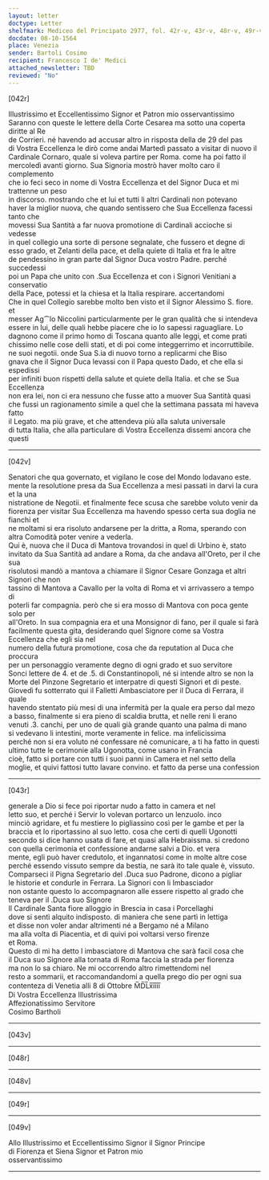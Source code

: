 ```yaml
---
layout: letter
doctype: Letter
shelfmark: Mediceo del Principato 2977, fol. 42r-v, 43r-v, 48r-v, 49r-v
docdate: 08-10-1564
place: Venezia
sender: Bartoli Cosimo
recipient: Francesco I de' Medici
attached_newsletter: TBD
reviewed: "No"
---
```


[042r]  
  
  
Illustrissimo et Eccellentissimo Signor et Patron mio osservantissimo  
Saranno con queste le lettere della Corte Cesarea ma sotto una coperta diritte al Re  
de Corrieri. né havendo ad accusar altro in risposta della de 29 del pas  
di Vostra Eccellenza le dirò come andai Martedì passato a visitar di nuovo il  
Cardinale Cornaro, quale si voleva partire per Roma. come ha poi fatto il  
mercoledì avanti giorno. Sua Signoria mostrò haver molto caro il complemento  
che io feci seco in nome di Vostra Eccellenza et del Signor Duca et mi trattenne un peso  
in discorso. mostrando che et lui et tutti li altri Cardinali non potevano  
haver la miglior nuova, che quando sentissero che Sua Eccellenza facessi tanto che  
movessi Sua Santità a far nuova promotione di Cardinali accioche si vedesse  
in quel collegio una sorte di persone segnalate, che fussero et degne di  
esso grado, et Zelanti della pace, et della quiete di Italia et fra le altre  
de pendessino in gran parte dal Signor Duca vostro Padre. perché succedessi  
poi un Papa che unito con .Sua Eccellenza et con i Signori Venitiani a conservatio  
della Pace, potessi et la chiesa et la Italia respirare. accertandomi  
Che in quel Collegio sarebbe molto ben visto et il Signor Alessimo S. fiore. et  
messer Ag⁀lo Niccolini particularmente per le gran qualità che si intendeva  
essere in lui, delle quali hebbe piacere che io lo sapessi raguagliare. Lo  
dagnono come il primo homo di Toscana quanto alle leggi, et come prati  
chissimo nelle cose delli stati, et di poi come integgerrimo et incorruttibile.  
ne suoi negotii. onde Sua S.ia di nuovo torno a replicarmi che Biso  
gnava che il Signor Duca levassi con il Papa questo Dado, et che ella si espedissi  
per infiniti buon rispetti della salute et quiete della Italia. et che se Sua Eccellenza  
non era lei, non ci era nessuno che fusse atto a muover Sua Santità quasi  
che fussi un ragionamento simile a quel che la settimana passata mi haveva fatto  
il Legato. ma più grave, et che attendeva più alla saluta universale  
di tutta Italia, che alla particulare di Vostra Eccellenza dissemi ancora che questi  
  
---  

[042v]  
  
  
Senatori che qua governato, et vigilano le cose del Mondo lodavano este.  
mente la resolutione presa da Sua Eccellenza a mesi passati in darvi la cura et la una  
nistratione de Negotii. et finalmente fece scusa che sarebbe voluto venir da  
fiorenza per visitar Sua Eccellenza ma havendo spesso certa sua doglia ne fianchi et  
ne moltami si era risoluto andarsene per la dritta, a Roma, sperando con  
altra Comodità poter venire a vederla.  
Qui è, nuova che il Duca di Mantova trovandosi in quel di Urbino è, stato  
invitato da Sua Santità ad andare a Roma, da che andava all'Oreto, per il che sua  
risolutosi mandò a mantova a chiamare il Signor Cesare Gonzaga et altri Signori che non  
tassino di Mantova a Cavallo per la volta di Roma et vi arrivassero a tempo di  
poterli far compagnia. però che si era mosso di Mantova con poca gente solo per  
all'Oreto. In sua compagnia era et una Monsignor di fano, per il quale si farà  
facilmente questa gita, desiderando quel Signore come sa Vostra Eccellenza che egli sia nel  
numero della futura promotione, cosa che da reputation al Duca che proccura  
per un personaggio veramente degno di ogni grado et suo servitore  
Sonci lettere de 4. et de .5. di Constantinopoli, né si intende altro se non la  
Morte del Pinzone Segretario et interpatre di questi Signori et di peste.  
Giovedì fu sotterrato qui il Falletti Ambasciatore per il Duca di Ferrara, il quale  
havendo stentato più mesi di una infermità per la quale era perso dal mezo  
a basso, finalmente si era pieno di scaldia brutta, et nelle reni li erano  
venuti .3. canchi, per uno de quali già grande quanto una palma di mano  
si vedevano li intestini, morte veramente in felice. ma infelicissima  
perché non si era voluto né confessare né comunicare, a ti ha fatto in questi  
ultimo tutte le cerimonie alla Ugonotta, come usano in Francia  
cioè, fatto si portare con tutti i suoi panni in Camera et nel setto della  
moglie, et quivi fattosi tutto lavare convino. et fatto da perse una confession  
  
---  

[043r]  
  
  
generale a Dio si fece poi riportar nudo a fatto in camera et nel  
letto suo, et perché i Servir lo volevan portarco un lenzuolo. inco  
minciò agridare, et fu mestiere lo pigliassino così per le gambe et per la  
braccia et lo riportassino al suo letto. cosa che certi di quelli Ugonotti  
secondo si dice hanno usata di fare, et quasi alla Hebraissma. si credono  
con quella cerimonia et confessione andarne salvi a Dio. et vera  
mente, egli può haver credutolo, et ingannatosi come in molte altre cose  
perché essendo vissuto sempre da bestia, ne sarà ito tale quale è, vissuto.  
Comparseci il Pigna Segretario del .Duca suo Padrone, dicono a pigliar  
le historie et condurle in Ferrara. La Signori con li Imbasciador  
non ostante questo lo accompagnaron alle essere rispetto al grado che  
teneva per il .Duca suo Signore  
Il Cardinale Santa fiore alloggio in Brescia in casa i Porcellaghi  
dove si sentì alquito indisposto. di maniera che sene partì in lettiga  
et disse non voler andar altrimenti né a Bergamo né a Milano  
ma alla volta di Piacentia, et di quivi poi voltarsi verso firenze  
et Roma.  
Questo di mi ha detto l imbasciatore di Mantova che sarà facil cosa che  
il Duca suo Signore alla tornata di Roma faccia la strada per fiorenza  
ma non lo sa chiaro. Ne mi occorrendo altro rimettendomi nel  
resto a sommarii, et raccomandandomi a quella prego dio per ogni sua  
contenteza di Venetia alli 8 di Ottobre M̅D̅L̅x̅i̅i̅i̅i̅  
Di Vostra Eccellenza Illustrissima  
Affezionatissimo Servitore  
Cosimo Bartholi  
  
---  

[043v]  
  
  
  
---  

[048r]  
  
  
  
---  

[048v]  
  
  
  
---  

[049r]  
  
  
  
---  

[049v]  
  
  
Allo Illustrissimo et Eccellentissimo Signor il Signor Principe  
di Fiorenza et Siena Signor et Patron mio  
osservantissimo  
  
---  

